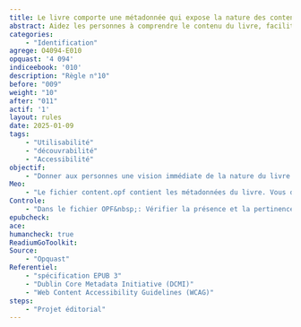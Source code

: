 ```yaml
---
title: Le livre comporte une métadonnée qui expose la nature des contenus 
abstract: Aidez les personnes à comprendre le contenu du livre, facilitez-leur la recherche et la découverte, améliorez l'accessibilité et la gestion des bibliothèques numériques
categories: 
    - "Identification"
agrege: O4094-E010
opquast: '4 094'
indiceebook: '010'
description: "Règle n°10"
before: "009"
weight: "10"
after: "011"
actif: '1'
layout: rules
date: 2025-01-09
tags: 
    - "Utilisabilité"
    - "découvrabilité"
    - "Accessibilité"
objectif: 
    - "Donner aux personnes une vision immédiate de la nature du livre et des contenus proposés."
Meo: 
    - "Le fichier content.opf contient les métadonnées du livre. Vous devez ajouter une balise `dc:description` dans la section des métadonnées pour inclure une description."
Controle: 
    - "Dans le fichier OPF&nbsp;: Vérifier la présence et la pertinence de la métadonnée  `dc:description`."
epubcheck: 
ace: 
humancheck: true
ReadiumGoToolkit: 
Source: 
    - "Opquast"
Referentiel: 
    - "spécification EPUB 3"
    - "Dublin Core Metadata Initiative (DCMI)"
    - "Web Content Accessibility Guidelines (WCAG)"
steps: 
    - "Projet éditorial"
---
```

